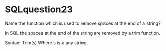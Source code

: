 # SQLquestion23
Name the function which is used to remove spaces at the end of a string?


In SQL the spaces at the end of the string are removed by a trim function.

Syntax:
       Trim(s)
       Where s is a any string.
